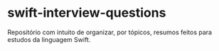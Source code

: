 # swift-interview-questions
Repositório com intuito de organizar, por tópicos, resumos feitos para estudos da linguagem Swift.
